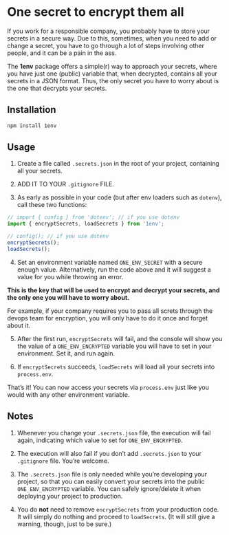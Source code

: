 # One secret to encrypt them all

If you work for a responsible company, you probably have to store your secrets in a secure way. Due to this, sometimes, when you need to add or change a secret, you have to go through a lot of steps involving other people, and it can be a pain in the ass.

The **1env** package offers a simple(r) way to approach your secrets, where you have just one (public) variable that, when decrypted, contains all your secrets in a JSON format. Thus, the only secret you have to worry about is the one that decrypts your secrets.

## Installation

```bash
npm install 1env
```

## Usage

1. Create a file called `.secrets.json` in the root of your project, containing all your secrets.

2. ADD IT TO YOUR `.gitignore` FILE.

3. As early as possible in your code (but after env loaders such as `dotenv`), call these two functions:

```javascript
// import { config } from 'dotenv'; // if you use dotenv
import { encryptSecrets, loadSecrets } from '1env';

// config(); // if you use dotenv
encryptSecrets();
loadSecrets();
```

4. Set an environment variable named `ONE_ENV_SECRET` with a secure enough value. Alternatively, run the code above and it will suggest a value for you while throwing an error.

**This is the key that will be used to encrypt and decrypt your secrets, and the only one you will have to worry about.**

For example, if your company requires you to pass all screts through the devops team for encryption, you will only have to do it once and forget about it.

5. After the first run, `encryptSecrets` will fail, and the console will show you the value of a `ONE_ENV_ENCRYPTED` variable you will have to set in your environment. Set it, and run again.

6. If `encryptSecrets` succeeds, `loadSecrets` will load all your secrets into `process.env`.

That’s it! You can now access your secrets via `process.env` just like you would with any other environment variable.

## Notes

1. Whenever you change your `.secrets.json` file, the execution will fail again, indicating which value to set for `ONE_ENV_ENCRYPTED`.

2. The execution will also fail if you don’t add `.secrets.json` to your `.gitignore` file. You’re welcome.

3. The `.secrets.json` file is only needed while you’re developing your project, so that you can easily convert your secrets into the public `ONE_ENV_ENCRYPTED` variable. You can safely ignore/delete it when deploying your project to production.

4. You do **not** need to remove `encryptSecrets` from your production code. It will simply do nothing and proceed to `loadSecrets`. (It will still give a warning, though, just to be sure.)